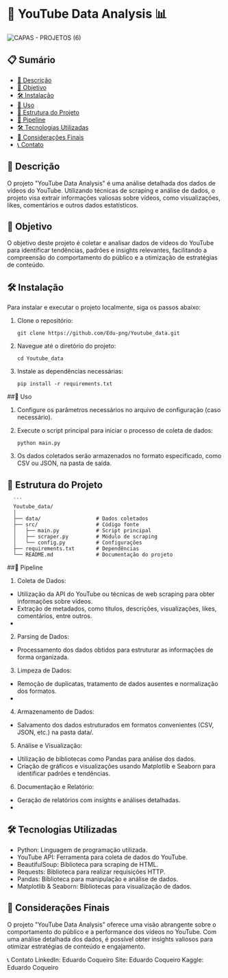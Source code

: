 # 🎥 YouTube Data Analysis 📊

![CAPAS - PROJETOS (6)](https://github.com/user-attachments/assets/5f0e1514-21ae-4fcb-92ed-3355f474aca5)

## 📋 Sumário
- [📖 Descrição](#-descrição)
- [🎯 Objetivo](#-objetivo)
- [🛠️ Instalação](#-instalação)
- [📌 Uso](#-uso)
- [📁 Estrutura do Projeto](#-estrutura-do-projeto)
- [🔄 Pipeline](#-pipeline)
- [🛠️ Tecnologias Utilizadas](#-tecnologias-utilizadas)
- [📝 Considerações Finais](#-considerações-finais)
- [📞 Contato](#-contato)


## 📖 Descrição
O projeto "YouTube Data Analysis" é uma análise detalhada dos dados de vídeos do YouTube. Utilizando técnicas de scraping e análise de dados, o projeto visa extrair informações valiosas sobre vídeos, como visualizações, likes, comentários e outros dados estatísticos.

## 🎯 Objetivo
O objetivo deste projeto é coletar e analisar dados de vídeos do YouTube para identificar tendências, padrões e insights relevantes, facilitando a compreensão do comportamento do público e a otimização de estratégias de conteúdo.

## 🛠️ Instalação
Para instalar e executar o projeto localmente, siga os passos abaixo:

1. Clone o repositório:
   ```
   git clone https://github.com/Edu-png/Youtube_data.git

2. Navegue até o diretório do projeto:
      ```
      cd Youtube_data
3. Instale as dependências necessárias:
      ```
      pip install -r requirements.txt
##📌 Uso
1. Configure os parâmetros necessários no arquivo de configuração (caso necessário).

2. Execute o script principal para iniciar o processo de coleta de dados:
      ```
      python main.py
3. Os dados coletados serão armazenados no formato especificado, como CSV ou JSON, na pasta de saída.

## 📁 Estrutura do Projeto
      ```
      Youtube_data/
      │
      ├── data/                  # Dados coletados
      ├── src/                   # Código fonte
      │   ├── main.py            # Script principal
      │   ├── scraper.py         # Módulo de scraping
      │   └── config.py          # Configurações
      ├── requirements.txt       # Dependências
      └── README.md              # Documentação do projeto

##🔄 Pipeline
1. Coleta de Dados:

- Utilização da API do YouTube ou técnicas de web scraping para obter informações sobre vídeos.
- Extração de metadados, como títulos, descrições, visualizações, likes, comentários, entre outros.
- 
2. Parsing de Dados:

- Processamento dos dados obtidos para estruturar as informações de forma organizada.

3. Limpeza de Dados:

- Remoção de duplicatas, tratamento de dados ausentes e normalização dos formatos.
- 
4. Armazenamento de Dados:

- Salvamento dos dados estruturados em formatos convenientes (CSV, JSON, etc.) na pasta data/.

5. Análise e Visualização:

- Utilização de bibliotecas como Pandas para análise dos dados.
- Criação de gráficos e visualizações usando Matplotlib e Seaborn para identificar padrões e tendências.

6. Documentação e Relatório:

- Geração de relatórios com insights e análises detalhadas.
- 
## 🛠️ Tecnologias Utilizadas
- Python: Linguagem de programação utilizada.
- YouTube API: Ferramenta para coleta de dados do YouTube.
- BeautifulSoup: Biblioteca para scraping de HTML.
- Requests: Biblioteca para realizar requisições HTTP.
- Pandas: Biblioteca para manipulação e análise de dados.
- Matplotlib & Seaborn: Bibliotecas para visualização de dados.
  
## 📝 Considerações Finais
O projeto "YouTube Data Analysis" oferece uma visão abrangente sobre o comportamento do público e a performance dos vídeos no YouTube. Com uma análise detalhada dos dados, é possível obter insights valiosos para otimizar estratégias de conteúdo e engajamento.

📞 Contato
LinkedIn: Eduardo Coqueiro
Site: Eduardo Coqueiro
Kaggle: Eduardo Coqueiro
